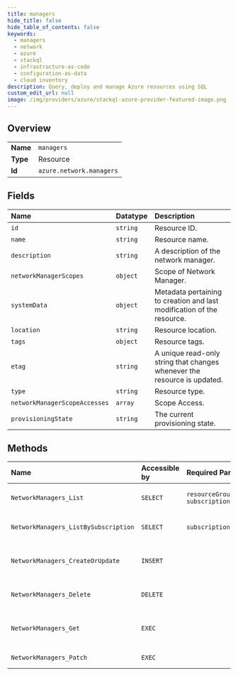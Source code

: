 ```yaml
---
title: managers
hide_title: false
hide_table_of_contents: false
keywords:
  - managers
  - network
  - azure    
  - stackql
  - infrastructure-as-code
  - configuration-as-data
  - cloud inventory
description: Query, deploy and manage Azure resources using SQL
custom_edit_url: null
image: /img/providers/azure/stackql-azure-provider-featured-image.png
---
```

  
    

## Overview
<table><tbody>
<tr><td><b>Name</b></td><td><code>managers</code></td></tr>
<tr><td><b>Type</b></td><td>Resource</td></tr>
<tr><td><b>Id</b></td><td><code>azure.network.managers</code></td></tr>
</tbody></table>

## Fields
| Name | Datatype | Description |
|:-----|:---------|:------------|
| `id` | `string` | Resource ID. |
| `name` | `string` | Resource name. |
| `description` | `string` | A description of the network manager. |
| `networkManagerScopes` | `object` | Scope of Network Manager. |
| `systemData` | `object` | Metadata pertaining to creation and last modification of the resource. |
| `location` | `string` | Resource location. |
| `tags` | `object` | Resource tags. |
| `etag` | `string` | A unique read-only string that changes whenever the resource is updated. |
| `type` | `string` | Resource type. |
| `networkManagerScopeAccesses` | `array` | Scope Access. |
| `provisioningState` | `string` | The current provisioning state. |
## Methods
| Name | Accessible by | Required Params | Description |
|:-----|:--------------|:----------------|:------------|
| `NetworkManagers_List` | `SELECT` | `resourceGroupName, subscriptionId` | List network managers in a resource group. |
| `NetworkManagers_ListBySubscription` | `SELECT` | `subscriptionId` | List all network managers in a subscription. |
| `NetworkManagers_CreateOrUpdate` | `INSERT` |  | Creates or updates a Network Manager. |
| `NetworkManagers_Delete` | `DELETE` |  | Deletes a network manager. |
| `NetworkManagers_Get` | `EXEC` |  | Gets the specified Network Manager. |
| `NetworkManagers_Patch` | `EXEC` |  | Patch NetworkManager. |
